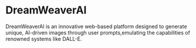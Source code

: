 # DreamWeaverAI

DreamWeaverAI is an innovative web-based platform designed to generate unique, AI-driven images through user prompts,emulating the capabilities of renowned systems like DALL-E.
